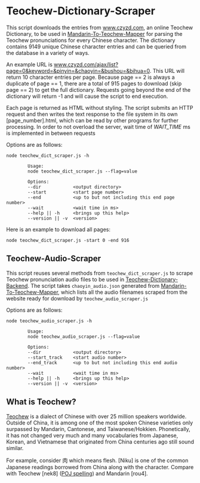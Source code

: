 # Teochew-Dictionary-Scraper

This script downloads the entries from www.czyzd.com, an online Teochew Dictionary, to be 
used in [Mandarin-To-Teochew-Mapper](https://github.com/paulronla/Mandarin-To-Teochew-Mapper) 
for parsing the Teochew pronunciations for every Chinese character. The dictionary contains 
9149 unique Chinese character entries and can be queried from the database in a variety of ways. 

An example URL is www.czyzd.com/ajax/list?page=0&keyword=&pinyin=&chaoyin=&bushou=&bihua=0. 
This URL will return 10 character entries per page. Because page == 2 is always a duplicate 
of page == 1, there are a total of 915 pages to download (skip page == 2) to get the full 
dictionary. Requests going beyond the end of the dictionary will return -1 and will cause 
the script to end execution.

Each page is returned as HTML without styling. The script submits an HTTP request and then 
writes the text response to the file system in its own [page_number].html, which can be 
read by other programs for further processing. In order to not overload the server, wait 
time of *WAIT_TIME* ms is implemented in between requests

Options are as follows: 

```
node teochew_dict_scraper.js -h

        Usage:
        node teochew_dict_scraper.js --flag=value

        Options:
        --dir            <output directory>
        --start          <start page number>
        --end            <up to but not including this end page number>
        --wait           <wait time in ms>
        --help || -h     <brings up this help>
        --version || -v  <version>
```

Here is an example to download all pages:

```
node teochew_dict_scraper.js -start 0 -end 916
```

## Teochew-Audio-Scraper

This script reuses several methods from ```teochew_dict_scraper.js``` to scrape 
Teochew pronunciation audio files to be used in 
[Teochew-Dictionary-Backend](https://github.com/paulronla/teochew-dictionary-backend). 
The script takes ```chaoyin_audio.json``` 
generated from 
[Mandarin-To-Teochew-Mapper](https://github.com/paulronla/Mandarin-To-Teochew-Mapper), 
which lists all the audio filenames scraped from the website ready for download by 
```teochew_audio_scraper.js```

Options are as follows:

```
node teochew_audio_scraper.js -h

        Usage:
        node teochew_audio_scraper.js --flag=value

        Options:
        --dir            <output directory>
        --start_track    <start audio number>
        --end_track      <up to but not including this end audio number>
        --wait           <wait time in ms>
        --help || -h     <brings up this help>
        --version || -v  <version>
```

## What is Teochew?
[Teochew](https://en.wikipedia.org/wiki/Teochew_dialect) is a dialect of 
Chinese with over 25 million speakers worldwide. Outside of China, it is 
among one of the most spoken Chinese varieties only surpassed by 
Mandarin, Cantonese, and Taiwanese/Hokkien. Phonetically, it has not 
changed very much and many vocabularies from Japanese, Korean, and Vietnamese 
that originated from China centuries ago still sound similar.

For example, consider 肉 which means flesh. \[Niku\] is one of the common 
Japanese readings borrowed from China along with the character. Compare with 
Teochew \[nek8\] \([POJ spelling](https://en.wikipedia.org/wiki/Pe̍h-ōe-jī)\) 
and Mandarin \[rou4\].
